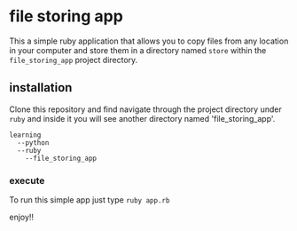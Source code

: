 # file storing app

This a simple ruby application that allows you to copy files from any location in your computer and store them in a directory named `store` within the `file_storing_app` project directory.

## installation
Clone this repository and find navigate through the project directory under `ruby` and inside it you will see another directory named 'file_storing_app'.
```
learning
  --python
  --ruby
    --file_storing_app
```

### execute
To run this simple app just type `ruby app.rb`

enjoy!!
